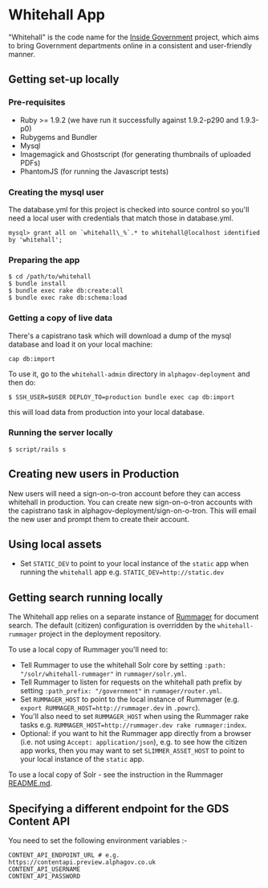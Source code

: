 # Whitehall App

"Whitehall" is the code name for the
[Inside Government](https://www.gov.uk/government/) project, which
aims to bring Government departments online in a consistent and
user-friendly manner.

## Getting set-up locally

### Pre-requisites

* Ruby >= 1.9.2 (we have run it successfully against 1.9.2-p290 and
  1.9.3-p0)
* Rubygems and Bundler
* Mysql
* Imagemagick and Ghostscript (for generating thumbnails of uploaded
  PDFs)
* PhantomJS (for running the Javascript tests)

### Creating the mysql user

The database.yml for this project is checked into source control so
you'll need a local user with credentials that match those in
database.yml.

    mysql> grant all on `whitehall\_%`.* to whitehall@localhost identified by 'whitehall';

### Preparing the app

    $ cd /path/to/whitehall
    $ bundle install
    $ bundle exec rake db:create:all
    $ bundle exec rake db:schema:load

### Getting a copy of live data

There's a capistrano task which will download a dump of the mysql
database and load it on your local machine:

    cap db:import

To use it, go to the `whitehall-admin` directory in
`alphagov-deployment` and then do:

    $ SSH_USER=$USER DEPLOY_TO=production bundle exec cap db:import

this will load data from production into your local database.

### Running the server locally

    $ script/rails s

## Creating new users in Production

New users will need a sign-on-o-tron account before they can access
whitehall in production.  You can create new sign-on-o-tron accounts
with the capistrano task in alphagov-deployment/sign-on-o-tron.  This
will email the new user and prompt them to create their account.

## Using local assets

* Set `STATIC_DEV` to point to your local instance of the `static` app
  when running the `whitehall` app e.g. `STATIC_DEV=http://static.dev`

## Getting search running locally

The Whitehall app relies on a separate instance of
[Rummager](https://github.com/alphagov/rummager) for document
search. The default (citizen) configuration is overridden by the
`whitehall-rummager` project in the deployment repository.

To use a local copy of Rummager you'll need to:

* Tell Rummager to use the whitehall Solr core by setting `:path:
  "/solr/whitehall-rummager"` in `rummager/solr.yml`.
* Tell Rummager to listen for requests on the whitehall path prefix by
  setting `:path_prefix: "/government"` in `rummager/router.yml`.
* Set `RUMMAGER_HOST` to point to the local instance of Rummager
  (e.g. `export RUMMAGER_HOST=http://rummager.dev` in `.powrc`).
* You'll also need to set `RUMMAGER_HOST` when using the Rummager rake
  tasks e.g. `RUMMAGER_HOST=http://rummager.dev rake rummager:index`.
* Optional: if you want to hit the Rummager app directly from a
  browser (i.e. not using `Accept: application/json`), e.g. to see how
  the citizen app works, then you may want to set `SLIMMER_ASSET_HOST`
  to point to your local instance of the `static` app.

To use a local copy of Solr - see the instruction in the Rummager
[README.md](https://github.com/alphagov/rummager).

## Specifying a different endpoint for the GDS Content API

You need to set the following environment variables :-

    CONTENT_API_ENDPOINT_URL # e.g. https://contentapi.preview.alphagov.co.uk
    CONTENT_API_USERNAME
    CONTENT_API_PASSWORD

